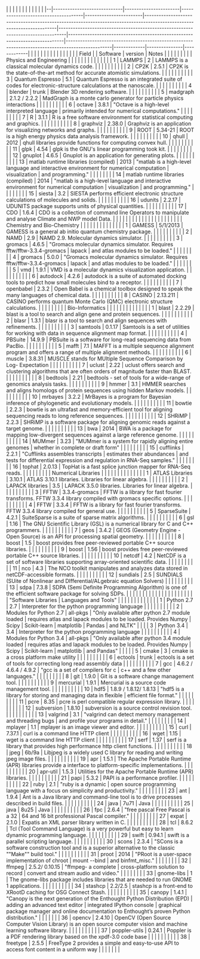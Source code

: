  |                             |                       |                                     |                        |                                                                                                                       |                                                                                 |                                                                            |                                                                                                 |             |               |             | 
|--|-----------------------------|-----------------------|-------------------------------------|------------------------|-----------------------------------------------------------------------------------------------------------------------|---------------------------------------------------------------------------------|----------------------------------------------------------------------------|-------------------------------------------------------------------------------------------------|-------------|---------------|-------------| 
|  |                             |                       |                                     |                        |                                                                                                                       |                                                                                 |                                                                            |                                                                                                 |             |               |             | 
|  | Field                       |                       | Software                            | version                | Notes                                                                                                                 |                                                                                 |                                                                            |                                                                                                 |             |               |             | 
|  | Physics and Engineering     |                       |                                     |                        |                                                                                                                       |                                                                                 |                                                                            |                                                                                                 |             |               |             | 
|  |                             | 1                     | LAMMPS                              | 2                      | LAMMPS is a classical molecular dynamics code.                                                                        |                                                                                 |                                                                            |                                                                                                 |             |               |             | 
|  |                             | 2                     | CP2K                                | 2.5.1                  | CP2K is the state-of-the-art method for accurate atomistic simulations.                                               |                                                                                 |                                                                            |                                                                                                 |             |               |             | 
|  |                             | 3                     | Quantum Espresso                    | 5.1                    | Quantum Espresso is an integrated suite of codes for electronic-structure calculations at the nanoscale.              |                                                                                 |                                                                            |                                                                                                 |             |               |             | 
|  |                             | 4                     | blender                             | trunk                  | Blender 3D rendering software.                                                                                        |                                                                                 |                                                                            |                                                                                                 |             |               |             | 
|  |                             | 5                     | madgraph                            | 2.1.2 / 2.2.2          | MadGraph is a monte carlo generator for particle physics interactions                                                 |                                                                                 |                                                                            |                                                                                                 |             |               |             | 
|  |                             | 6                     | octave                              | 3.8.1                  | "Octave is a high-level interpreted language                                                                          |  primarily intended for numerical computations."                                |                                                                            |                                                                                                 |             |               |             | 
|  |                             | 7                     | R                                   | 3.1.1                  | R is a free software environment for statistical computing and graphics.                                              |                                                                                 |                                                                            |                                                                                                 |             |               |             | 
|  |                             | 8                     | graphviz                            | 2.38.0                 | Graphviz is an application for visualizing networks and graphs.                                                       |                                                                                 |                                                                            |                                                                                                 |             |               |             | 
|  |                             | 9                     | ROOT                                | 5.34-21                | ROOT is a high energy physics data analysis framework.                                                                |                                                                                 |                                                                            |                                                                                                 |             |               |             | 
|  |                             | 10                    | qhull                               | 2012                   | qhull libraries provide functions for computing convex hull.                                                          |                                                                                 |                                                                            |                                                                                                 |             |               |             | 
|  |                             | 11                    | glpk                                | 4.54                   | glpk is the GNU's linear programming took kit.                                                                        |                                                                                 |                                                                            |                                                                                                 |             |               |             | 
|  |                             | 12                    | gnuplot                             | 4.6.5                  | Gnuplot is an application for generating plots.                                                                       |                                                                                 |                                                                            |                                                                                                 |             |               |             | 
|  |                             | 13                    | matlab runtime libraries (compiled) | 2013                   | "matlab is a high-level language and interactive environment for numerical computation                                |  visualization                                                                  |  and programming."                                                         |                                                                                                 |             |               |             | 
|  |                             | 14                    | matlab runtime libraries (compiled) | 2014                   | "matlab  is a high-level language and interactive environment for numerical computation                               |  visualization                                                                  |  and programming."                                                         |                                                                                                 |             |               |             | 
|  |                             | 15                    | siesta                              | 3.2                    | SIESTA performs efficient electronic structure calculations of molecules and solids.                                  |                                                                                 |                                                                            |                                                                                                 |             |               |             | 
|  |                             | 16                    | udunits                             | 2.2.17                 | UDUNITS package supports units of physical quantities.                                                                |                                                                                 |                                                                            |                                                                                                 |             |               |             | 
|  |                             | 17                    | CDO                                 | 1.6.4                  | CDO is a collection of command line Operators to manipulate and analyse Climate and NWP model Data.                   |                                                                                 |                                                                            |                                                                                                 |             |               |             | 
|  |                             |                       |                                     |                        |                                                                                                                       |                                                                                 |                                                                            |                                                                                                 |             |               |             | 
|  | Chemistry and Bio-Chemistry |                       |                                     |                        |                                                                                                                       |                                                                                 |                                                                            |                                                                                                 |             |               |             | 
|  |                             | 1                     | GAMESS                              | 5/1/2013               | GAMESS is a general ab initio quantum chemistry package.                                                              |                                                                                 |                                                                            |                                                                                                 |             |               |             | 
|  |                             | 2                     | NAMD                                | 2.9                    | NAMD 2.9. Molecular dynamics simulator.                                                                               |                                                                                 |                                                                            |                                                                                                 |             |               |             | 
|  |                             | 3                     | gromacs                             | 4.6.5                  | "Gromacs molecular dynamics simulator. Requires fftw/fftw-3.3.4-gromacs                                               |  lapack                                                                         |  and atlas modules to be loaded."                                          |                                                                                                 |             |               |             | 
|  |                             | 4                     | gromacs                             | 5.0.0                  | "Gromacs molecular dynamics simulator. Requires fftw/fftw-3.3.4-gromacs                                               |  lapack                                                                         |  and atlas modules to be loaded."                                          |                                                                                                 |             |               |             | 
|  |                             | 5                     | vmd                                 | 1.9.1                  | VMD is a molecular dynamics visualization application.                                                                |                                                                                 |                                                                            |                                                                                                 |             |               |             | 
|  |                             | 6                     | autodock                            | 4.2.6                  | autodock is a suite of automated docking tools to predict how small molecules bind to a receptor.                     |                                                                                 |                                                                            |                                                                                                 |             |               |             | 
|  |                             | 7                     | openbabel                           | 2.3.2                  | Open Babel is a chemical toolbox designed to speak the many languages of chemical data.                               |                                                                                 |                                                                            |                                                                                                 |             |               |             | 
|  |                             | 8                     | CASINO                              | 2.13.211               | CASINO performs quantum Monte Carlo (QMC) electronic structure calculations.                                          |                                                                                 |                                                                            |                                                                                                 |             |               |             | 
|  | Bio-Informatics             |                       |                                     |                        |                                                                                                                       |                                                                                 |                                                                            |                                                                                                 |             |               |             | 
|  |                             | 1                     | blast                               | 2.2.29                 | blast is a tool to search and align gene and protein sequences.                                                       |                                                                                 |                                                                            |                                                                                                 |             |               |             | 
|  |                             | 2                     | blasr                               | 1.3.1                  | blasr is a tool to search and align sequences with refinements.                                                       |                                                                                 |                                                                            |                                                                                                 |             |               |             | 
|  |                             | 3                     | samtools                            | 0.1.17                 | Samtools is a set of utilities for working with data in sequence alignment map format.                                |                                                                                 |                                                                            |                                                                                                 |             |               |             | 
|  |                             | 4                     | PBSuite                             | 14.9.9                 | PBSuite is a software for long-read sequencing data from PacBio.                                                      |                                                                                 |                                                                            |                                                                                                 |             |               |             | 
|  |                             | 5                     | mafft                               | 7.1                    | MAFFT is a multiple sequence alignment program and offers a range of multiple alignment methods.                      |                                                                                 |                                                                            |                                                                                                 |             |               |             | 
|  |                             | 6                     | muscle                              | 3.8.31                 | MUSCLE stands for MUltiple Sequence Comparison by Log- Expectation                                                    |                                                                                 |                                                                            |                                                                                                 |             |               |             | 
|  |                             | 7                     | uclust                              | 2.22                   | uclust offers search and clustering algorithms that are often orders of magnitude faster than BLAST.                  |                                                                                 |                                                                            |                                                                                                 |             |               |             | 
|  |                             | 8                     | bedtools                            | 2.21                   | bedtools - set of tools for a wide-range of genomics analysis tasks.                                                  |                                                                                 |                                                                            |                                                                                                 |             |               |             | 
|  |                             | 9                     | hmmer                               | 3.1                    | HMMER searches and aligns homologs of protein sequences using hidden Markov models.                                   |                                                                                 |                                                                            |                                                                                                 |             |               |             | 
|  |                             | 10                    | mrbayes                             | 3.2.2                  | MrBayes is a program for Bayesian inference of phylogenetic and evolutionary models.                                  |                                                                                 |                                                                            |                                                                                                 |             |               |             | 
|  |                             | 11                    | bowtie                              | 2.2.3                  | bowtie is an ultrafast and memory-efficient tool for aligning sequencing reads to long reference sequences.           |                                                                                 |                                                                            |                                                                                                 |             |               |             | 
|  |                             | 12                    | SHRiMP                              | 2.2.3                  | SHRiMP is a software package for aligning genomic reads against a target genome.                                      |                                                                                 |                                                                            |                                                                                                 |             |               |             | 
|  |                             | 13                    | bwa                                 | 2014                   | BWA is a package for mapping low-divergent sequences against a large reference genome.                                |                                                                                 |                                                                            |                                                                                                 |             |               |             | 
|  |                             | 14                    | MUMmer                              | 3.23                   | "MUMmer is a system for rapidly aligning entire genomes                                                               |  whether in complete or draft form"                                             |                                                                            |                                                                                                 |             |               |             | 
|  |                             | 15                    | cufflinks                           | 2.2.1                  | "Cufflinks assembles transcripts                                                                                      |  estimates their abundances                                                     |  and tests for differential expression and regulation in RNA-Seq samples." |                                                                                                 |             |               |             | 
|  |                             | 16                    | tophat                              | 2.0.13                 | TopHat is a fast splice junction mapper for RNA-Seq reads.                                                            |                                                                                 |                                                                            |                                                                                                 |             |               |             | 
|  | Numerical Libraries         |                       |                                     |                        |                                                                                                                       |                                                                                 |                                                                            |                                                                                                 |             |               |             | 
|  |                             | 1                     | ATLAS Libraries                     | 3.10.1                 | ATLAS 3.10.1 libraries. Libraries for linear algebra.                                                                 |                                                                                 |                                                                            |                                                                                                 |             |               |             | 
|  |                             | 2                     | LAPACK libraries                    | 3.5                    | LAPACK 3.5.0 libraries. Libraries for linear algebra.                                                                 |                                                                                 |                                                                            |                                                                                                 |             |               |             | 
|  |                             | 3                     | FFTW                                | 3.3.4-gromacs          | FFTW is a library for fast fourier transforms. FFTW 3.3.4 library compiled with gromacs specific options.             |                                                                                 |                                                                            |                                                                                                 |             |               |             | 
|  |                             | 4                     | FFTW                                | 3.3.4                  | FFTW is a library for fast fourier transforms. FFTW 3.3.4 library compiled for general use.                           |                                                                                 |                                                                            |                                                                                                 |             |               |             | 
|  |                             | 5                     | SparseSuite                         | 4.2.1                  | SuiteSparse is a suite of sparse matrix algorithms.                                                                   |                                                                                 |                                                                            |                                                                                                 |             |               |             | 
|  |                             | 6                     | gsl                                 | 1.16                   | The GNU Scientific Library (GSL) is a numerical library for C and C++ programmers.                                    |                                                                                 |                                                                            |                                                                                                 |             |               |             | 
|  |                             | 7                     | geos                                | 3.4.2                  | GEOS (Geometry Engine - Open Source) is an API for processing spatial geometry.                                       |                                                                                 |                                                                            |                                                                                                 |             |               |             | 
|  |                             | 8                     | boost                               | 1.5                    | boost  provides free peer-reviewed portable C++ source libraries.                                                     |                                                                                 |                                                                            |                                                                                                 |             |               |             | 
|  |                             | 9                     | boost                               | 1.56                   | boost  provides free peer-reviewed portable C++ source libraries.                                                     |                                                                                 |                                                                            |                                                                                                 |             |               |             | 
|  |                             | 10                    | netcdf                              | 4.2                    | NetCDF is a set of software libraries supporting array-oriented scientific data.                                      |                                                                                 |                                                                            |                                                                                                 |             |               |             | 
|  |                             | 11                    | nco                                 | 4.3                    | The NCO toolkit manipulates and analyzes data stored in netCDF-accessible formats.                                    |                                                                                 |                                                                            |                                                                                                 |             |               |             | 
|  |                             | 12                    | sundials                            | 2.5                    | SUNDIALS (SUite of Nonlinear and DIfferential/ALgebraic equation Solvers)                                             |                                                                                 |                                                                            |                                                                                                 |             |               |             | 
|  |                             | 13                    | sdpa                                | 7.3.8                  | SDPA (Semi Definite Programming Algorithm) is one of the efficient software package for solving SDPs.                 |                                                                                 |                                                                            |                                                                                                 |             |               |             | 
|  |                             |                       |                                     |                        |                                                                                                                       |                                                                                 |                                                                            |                                                                                                 |             |               |             | 
|  | "Software Libraries         |  Languages and Tools" |                                     |                        |                                                                                                                       |                                                                                 |                                                                            |                                                                                                 |             |               |             | 
|  |                             | 1                     | Python 2.7                          | 2.7                    | Interpreter for the python programming language                                                                       |                                                                                 |                                                                            |                                                                                                 |             |               |             | 
|  |                             | 2                     | Modules for Python 2.7              | all-pkgs               | "Only available after python 2.7 module loaded                                                                        |  requires atlas and lapack modules to be loaded. Provides Numpy                 |  Scipy                                                                     |  Scikit-learn                                                                                   |  matplotlib |  Pandas       |  and  NLTK" | 
|  |                             | 3                     | Python 3.4                          | 3.4                    | Interpreter for the python programming language                                                                       |                                                                                 |                                                                            |                                                                                                 |             |               |             | 
|  |                             | 4                     | Modules for Python 3.4              | all-pkgs               | "Only available after python 3.4 module loaded                                                                        |  requires atlas and lapack modules to be loaded. Provides Numpy                 |  Scipy                                                                     |  Scikit-learn                                                                                   |  matplotlib |  and  Pandas" |             | 
|  |                             | 5                     | cmake                               | 3                      | cmake is a cross platform make utility                                                                                |                                                                                 |                                                                            |                                                                                                 |             |               |             | 
|  |                             | 6                     | ectools                             | trunk                  | ectools is a set of tools for correcting long read assembly data                                                      |                                                                                 |                                                                            |                                                                                                 |             |               |             | 
|  |                             | 7                     | gcc                                 | 4.6.2 / 4.6.4 / 4.9.2  | "gcc is a set of compilers for c                                                                                      |  c++ and a few other languages."                                                |                                                                            |                                                                                                 |             |               |             | 
|  |                             | 8                     | git                                 | 1.9.0                  | Git is a software change management tool.                                                                             |                                                                                 |                                                                            |                                                                                                 |             |               |             | 
|  |                             | 9                     | mercurial                           | 1.9.1                  | Mercurial is a source code management tool.                                                                           |                                                                                 |                                                                            |                                                                                                 |             |               |             | 
|  |                             | 10                    | hdf5                                | 1.8.9 / 1.8.12/ 1.8.13 | "hdf5 is a library for storing and managing data in flexible                                                          |  efficient file format."                                                        |                                                                            |                                                                                                 |             |               |             | 
|  |                             | 11                    | pcre                                | 8.35                   | pcre is perl compatible regular expression library.                                                                   |                                                                                 |                                                                            |                                                                                                 |             |               |             | 
|  |                             | 12                    | subversion                          | 1.8.10                 | subversion is a source control revision tool.                                                                         |                                                                                 |                                                                            |                                                                                                 |             |               |             | 
|  |                             | 13                    | valgrind                            | 3.1                    | "valgrind can detect memory management and threading bugs                                                             |  and profile your programs in detail."                                          |                                                                            |                                                                                                 |             |               |             | 
|  |                             | 14                    | mplayer                             | 1.1                    | mplayer is an image viewer and editor.                                                                                |                                                                                 |                                                                            |                                                                                                 |             |               |             | 
|  |                             | 15                    | curl                                | 7.37.1                 | curl is a command line HTTP client                                                                                    |                                                                                 |                                                                            |                                                                                                 |             |               |             | 
|  |                             | 16                    | wget                                | 1.15                   | wget is a command line HTTP client                                                                                    |                                                                                 |                                                                            |                                                                                                 |             |               |             | 
|  |                             | 17                    | serf                                | 1.37                   | serf is a library that provides high performance http client functions.                                               |                                                                                 |                                                                            |                                                                                                 |             |               |             | 
|  |                             | 18                    | jpeg                                | 6b/9a                  | Libjpeg is a widely used C library for reading and writing jpeg image files.                                          |                                                                                 |                                                                            |                                                                                                 |             |               |             | 
|  |                             | 19                    | apr                                 | 1.5.1                  | The Apache Portable Runtime (APR) libraries provide a interface to platform-specific implementations.                 |                                                                                 |                                                                            |                                                                                                 |             |               |             | 
|  |                             | 20                    | apr-util                            | 1.5.3                  | Utilities for the Apache Portable Runtime (APR)  libraries.                                                           |                                                                                 |                                                                            |                                                                                                 |             |               |             | 
|  |                             | 21                    | papi                                | 5.3.2                  | PAPI is a performance profiler.                                                                                       |                                                                                 |                                                                            |                                                                                                 |             |               |             | 
|  |                             | 22                    | ruby                                | 2.1                    | "ruby is a dynamic                                                                                                    |  open source programming language with a focus on simplicity and productivity." |                                                                            |                                                                                                 |             |               |             | 
|  |                             | 23                    | ant                                 | 1.9.4                  | Ant is a Java library and command-line tool is to drive processes described in build files.                           |                                                                                 |                                                                            |                                                                                                 |             |               |             | 
|  |                             | 24                    | java                                | 7u71                   | Java                                                                                                                  |                                                                                 |                                                                            |                                                                                                 |             |               |             | 
|  |                             | 25                    | java                                | 8u25                   | Java                                                                                                                  |                                                                                 |                                                                            |                                                                                                 |             |               |             | 
|  |                             | 26                    | fpc                                 | 2.6.4                  | "free pascal Free Pascal is a 32                                                                                      | 64 and 16 bit professional Pascal compiler."                                    |                                                                            |                                                                                                 |             |               |             | 
|  |                             | 27                    | expat                               | 2.1.0                  | Expatis an XML parser library written in C.                                                                           |                                                                                 |                                                                            |                                                                                                 |             |               |             | 
|  |                             | 28                    | tcl                                 | 8.6.2                  | Tcl (Tool Command Language) is a very powerful but easy to learn dynamic programming language.                        |                                                                                 |                                                                            |                                                                                                 |             |               |             | 
|  |                             | 29                    | swift                               | 0.94.1                 | swift is a parallel scripting language.                                                                               |                                                                                 |                                                                            |                                                                                                 |             |               |             | 
|  |                             | 30                    | scons                               | 2.3.4                  | "SCons is a software construction tool and is a superior alternative to the classic ""Make"" build tool."             |                                                                                 |                                                                            |                                                                                                 |             |               |             | 
|  |                             | 31                    | proot                               | 2014                   | "PRoot is a user-space implementation of chroot                                                                       |  mount --bind                                                                   |  and binfmt_misc."                                                         |                                                                                                 |             |               |             | 
|  |                             | 32                    | ffmpeg                              | 2.5.2/ 0.10.15         | "ffmpeg- a complete                                                                                                   |  cross-platform solution to record                                              |  convert and stream audio and video."                                      |                                                                                                 |             |               |             | 
|  |                             | 33                    | gnome-libs                          | 1                      | The gnome-libs package includes libraries that are needed to run GNOME 1 applications.                                |                                                                                 |                                                                            |                                                                                                 |             |               |             | 
|  |                             | 34                    | stashcp                             | 2.2/2.5                | stashcp is a front-end to XRootD caching for OSG Connect Stash.                                                       |                                                                                 |                                                                            |                                                                                                 |             |               |             | 
|  |                             | 35                    | canopy                              | 1.4.1                  | "Canopy is the next generation of the Enthought Python Distribution (EPD)                                             |  adding an advanced text editor                                                 |  integrated IPython console                                                |  graphical package manager and online documentation to Enthought’s proven Python distribution." |             |               |             | 
|  |                             | 36                    | opencv                              | 2.4.10                 | OpenCV (Open Source Computer Vision Library) is an open source computer vision and machine learning software library. |                                                                                 |                                                                            |                                                                                                 |             |               |             | 
|  |                             | 37                    | poppler-utils                       | 0.24.1                 | Poppler is a PDF rendering library based on the xpdf-3.0 code base                                                    |                                                                                 |                                                                            |                                                                                                 |             |               |             | 
|  |                             | 38                    | freetype                            | 2.5.5                  | FreeType 2 provides a simple and easy-to-use API to access font content in a uniform way                              |                                                                                 |                                                                            |                                                                                                 |             |               |             | 

